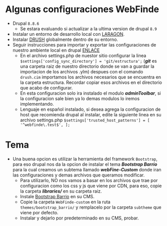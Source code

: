 # Algunas configuraciones WebFinde
 - Drupal `8.8.6`
     - Se estara evaluando si actualizar a la ultima version de drupal `8.9`
 - Instalar un entorno de desarrollo local con [LARAGON](https://laragon.org/).    
 - Instalar [DRUSH](https://www.drupal.org/node/594744) globalmente dentro de su entorno.
 - Seguir instrucciones para importar y exportar las configuraciones de nuestro ambiente local en drupal [ENLACE](https://sdos.es/blog/exportar-contenidos-con-drupal)
     - En el archivo settings.php de nuestor sitio configurar la linea 
      `$settings['config_sync_directory'] = 'git/estructura';` (***git*** es una carpeta raiz de nuestro directorio donde se van a guardar la importacion de los archivos .ylm) despues con el comando `drush.cim` importamos los archivos necesarios que se encuentra en la carpeta estructura. Recordar copiar esos archivos en el directorio que acabo de configurar.
    - En esta configuracion solo ira instalado el modulo ***adminToolbar***, si la configuracion sale bien ya lo demas modulos lo iremos implementando.
    - Lenguaje en español instalado, si desea agrega la configuracion de host que recomienda drupal al instalar, edite la siguiente linea en su archivo settings.php
    `$settings['trusted_host_patterns'] = [
    '^webfinde\.test$',
  ];`

  # Tema
  - Una buena opcion es utilizar la herramienta del framework `Bootstrap`, para eso drupal nos da la opcion de instalar el tema ***Bootstrap Barrio*** para la cual creamos un subtema llamado ***webFine-Custom*** donde iran las configuraciones y demas archivos que queramos modificar.
      - Para utilizarlo, NO nos vamos a basar en los archivos que trae por configuracion como los css y js que viene por CDN, para eso, copie la carpeta ***libraries/*** en su carpeta raiz. 
      - Instale [Bootstrap Barrio](https://www.drupal.org/project/bootstrap_barrio) en su CMS.
      - Copie la carpeta `WebFinde-custom` en la ruta `themes/bootstrap_barrio/` y remplacelo por la carpeta `subtheme` que viene por defecto.
      - Instalar y dejarlo por predeterminado en su CMS, probar.
 
